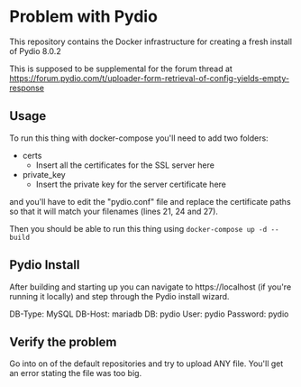 # Problem with Pydio

This repository contains the Docker infrastructure for creating a fresh install of Pydio 8.0.2

This is supposed to be supplemental for the forum thread at https://forum.pydio.com/t/uploader-form-retrieval-of-config-yields-empty-response

## Usage

To run this thing with docker-compose you'll need to add two folders:
- certs
    - Insert all the certificates for the SSL server here
- private_key
    - Insert the private key for the server certificate here

and you'll have to edit the "pydio.conf" file and replace the certificate paths so that it will match your filenames (lines 21, 24 and 27).

Then you should be able to run this thing using `docker-compose up -d --build`

## Pydio Install

After building and starting up you can navigate to
https://localhost (if you're running it locally)
and step through the Pydio install wizard.

DB-Type:    MySQL
DB-Host:    mariadb
DB:         pydio
User:       pydio
Password:   pydio

## Verify the problem

Go into on of the default repositories and try to upload ANY file. You'll get an error stating the file was too big.